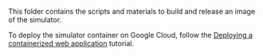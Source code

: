 This folder contains the scripts and materials to build and release an image of the simulator.

To deploy the simulator container on Google Cloud, follow the [Deploying a containerized web application](https://cloud.google.com/kubernetes-engine/docs/tutorials/hello-app#step_4_create_a_container_cluster) tutorial.
